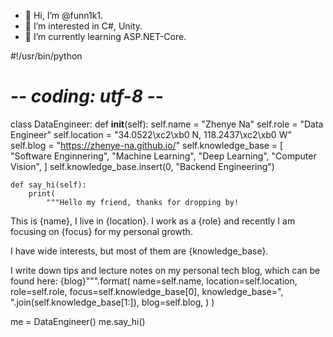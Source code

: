 - 👋 Hi, I’m @funn1k1.
- 👀 I’m interested in C#, Unity.
- 🌱 I’m currently learning ASP.NET-Core.

<!---
funn1k1/funn1k1 is a ✨ special ✨ repository because its `README.md` (this file) appears on your GitHub profile.
You can click the Preview link to take a look at your changes.
--->
#!/usr/bin/python
# -*- coding: utf-8 -*-


class DataEngineer:
    def __init__(self):
        self.name = "Zhenye Na"
        self.role = "Data Engineer"
        self.location = "34.0522\xc2\xb0 N, 118.2437\xc2\xb0 W"
        self.blog = "https://zhenye-na.github.io/"
        self.knowledge_base = [
            "Software Enginnering",
            "Machine Learning",
            "Deep Learning",
            "Computer Vision",
        ]
        self.knowledge_base.insert(0, "Backend Engineering")

    def say_hi(self):
        print(
            """Hello my friend, thanks for dropping by!

This is {name}, I live in {location}. I work as a {role} and recently I am focusing on {focus} for my personal growth.

I have wide interests, but most of them are {knowledge_base}.

I write down tips and lecture notes on my personal tech blog, which can be found here: {blog}""".format(
                name=self.name,
                location=self.location,
                role=self.role,
                focus=self.knowledge_base[0],
                knowledge_base=", ".join(self.knowledge_base[1:]),
                blog=self.blog,
            )
        )


me = DataEngineer()
me.say_hi()
